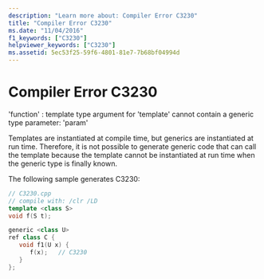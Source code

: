 ```yaml
---
description: "Learn more about: Compiler Error C3230"
title: "Compiler Error C3230"
ms.date: "11/04/2016"
f1_keywords: ["C3230"]
helpviewer_keywords: ["C3230"]
ms.assetid: 5ec53f25-59f6-4801-81e7-7b68bf04994d
---
```

# Compiler Error C3230

'function' : template type argument for 'template' cannot contain a generic type parameter: 'param'

Templates are instantiated at compile time, but generics are instantiated at run time. Therefore, it is not possible to generate generic code that can call the template because the template cannot be instantiated at run time when the generic type is finally known.

The following sample generates C3230:

```cpp
// C3230.cpp
// compile with: /clr /LD
template <class S>
void f(S t);

generic <class U>
ref class C {
   void f1(U x) {
      f(x);   // C3230
   }
};
```
